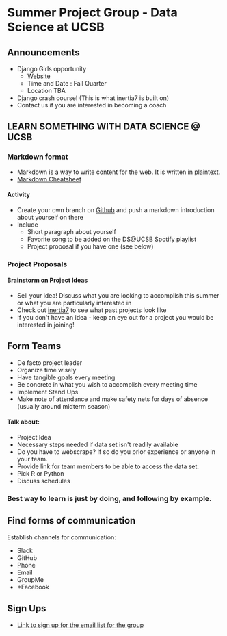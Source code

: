 # Summer Project Group - Data Science at UCSB 

## **Announcements**
+ Django Girls opportunity 
	+ [Website](https://djangogirls.org/)
	+ Time and Date : Fall Quarter
	+ Location TBA
+ Django crash course! (This is what inertia7 is built on)
+ Contact us if you are interested in becoming a coach  
  

## **LEARN SOMETHING WITH DATA SCIENCE @ UCSB** 

### Markdown format 
+ Markdown is a way to write content for the web. It is written in plaintext. 
+ [Markdown Cheatsheet](https://github.com/adam-p/markdown-here/wiki/Markdown-Cheatsheet)
#### Activity 
+ Create your own branch on [Github](https://github.com/samanthaklee/Hello-World-Summer-2017/tree/master) and push a markdown introduction about yourself on there 
+ Include
	+ Short paragraph about yourself
	+ Favorite song to be added on the DS@UCSB Spotify playlist
	+ Project proposal if you have one (see below)

### Project Proposals  
#### Brainstorm on Project Ideas
+ Sell your idea! Discuss what you are looking to accomplish this summer or what you are particularly interested in 
+ Check out [inertia7](https://inertia7.com) to see what past projects look like 
+ If you don't have an idea - keep an eye out for a project you would be interested in joining! 


## Form Teams

+ De facto project leader
+ Organize time wisely
+ Have tangible goals every meeting
+ Be concrete in what you wish to accomplish every meeting time
+ Implement Stand Ups
+ Make note of attendance and make safety nets for days of absence (usually around midterm season)

#### Talk about:

+ Project Idea
+ Necessary steps needed if data set isn't readily available
+ Do you have to webscrape? If so do you prior experience or anyone in your team.
+ Provide link for team members to be able to access the data set.
+ Pick R or Python
+ Discuss schedules

### Best way to learn is just by doing, and following by example.

## Find forms of communication
Establish channels for communication:
+ Slack
+ GitHub
+ Phone
+ Email
+ GroupMe
+ *Facebook

## Sign Ups

+ [Link to sign up for the email list for the group](https://docs.google.com/forms/d/e/1FAIpQLSec_FlDtxTTYMowhXhOU1bseNza-5zPbkaQGSmIDvLaH_A0tQ/viewform) 
